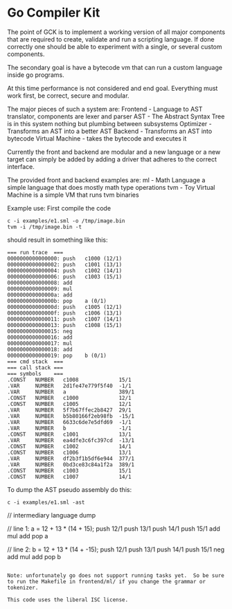 Go Compiler Kit
===============

The point of GCK is to implement a working version of all major components that
are required to create, validate and run a scripting language.
If done correctly one should be able to experiment with a single, or several
custom components.

The secondary goal is have a bytecode vm that can run a custom language inside
go programs.

At this time performance is not considered and end goal.
Everything must work first, be correct, secure and modular.

The major pieces of such a system are:
	Frontend - Language to AST translator, components are lexer and parser
	AST - The Abstract Syntax Tree is in this system nothing but plumbing between subsystems
	Optimizer -  Transforms an AST into a better AST
	Backend - Transforms an AST into bytecode
	Virtual Machine - takes the bytecode and executes it

Currently the front and backend are modular and a new language or a new target
can simply be added by adding a driver that adheres to the correct interface.

The provided front and backend examples are:
	ml - Math Language a simple language that does mostly math type operations
	tvm - Toy Virtual Machine is a simple VM that runs tvm binaries

Example use:
First compile the code
```
c -i examples/e1.sml -o /tmp/image.bin
tvm -i /tmp/image.bin -t
```

should result in something like this:
```
=== run trace  ===
0000000000000000: push   c1000 (12/1)
0000000000000002: push   c1001 (13/1)
0000000000000004: push   c1002 (14/1)
0000000000000006: push   c1003 (15/1)
0000000000000008: add   
0000000000000009: mul   
000000000000000a: add   
000000000000000b: pop    a (0/1)
000000000000000d: push   c1005 (12/1)
000000000000000f: push   c1006 (13/1)
0000000000000011: push   c1007 (14/1)
0000000000000013: push   c1008 (15/1)
0000000000000015: neg   
0000000000000016: add   
0000000000000017: mul   
0000000000000018: add   
0000000000000019: pop    b (0/1)
=== cmd stack  ===
=== call stack ===
=== symbols    ===
.CONST   NUMBER   c1008             15/1
.VAR     NUMBER   2d1fe47e779f5f40  -1/1
.VAR     NUMBER   a                 389/1
.CONST   NUMBER   c1000             12/1
.CONST   NUMBER   c1005             12/1
.VAR     NUMBER   5f7b67ffec2b8427  29/1
.VAR     NUMBER   b5b80166f2eb98fb  -15/1
.VAR     NUMBER   6633c6de7e5dfd69  -1/1
.VAR     NUMBER   b                 -1/1
.CONST   NUMBER   c1001             13/1
.VAR     NUMBER   ea4dfe3c6fc397cd  -13/1
.CONST   NUMBER   c1002             14/1
.CONST   NUMBER   c1006             13/1
.VAR     NUMBER   df2b3f1b5df6e944  377/1
.VAR     NUMBER   0bd3ce83c84a1f2a  389/1
.CONST   NUMBER   c1003             15/1
.CONST   NUMBER   c1007             14/1
```

To dump the AST pseudo assembly do this:
```
c -i examples/e1.sml -ast
```
// intermediary language dump

// line 1: a = 12 + 13 * (14 + 15);
        push    12/1
        push    13/1
        push    14/1
        push    15/1
        add
        mul
        add
        pop     a

// line 2: b = 12 + 13 * (14 + -15);
        push    12/1
        push    13/1
        push    14/1
        push    15/1
        neg
        add
        mul
        add
        pop     b
```

Note: unfortunately go does not support running tasks yet.  So be sure to run the Makefile in frontend/ml/ if you change the grammar or tokenizer.

This code uses the liberal ISC license.
